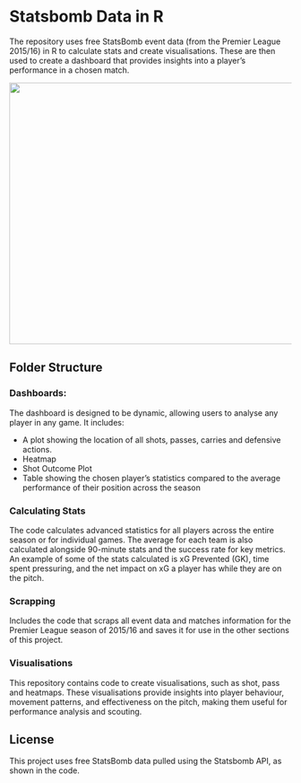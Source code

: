 # Statsbomb Data in R
The repository uses free StatsBomb event data (from the Premier League 2015/16) in R to calculate stats and create visualisations. These are then used to create a dashboard that provides insights into a player’s performance in a chosen match.

<img src="https://github.com/user-attachments/assets/f5a3b9ca-121f-49af-b1ad-248c38ebae29" width="700" height="466">

## Folder Structure
### Dashboards:

The dashboard is designed to be dynamic, allowing users to analyse any player in any game. It includes:

 - A plot showing the location of all shots, passes, carries and defensive actions.
 - Heatmap
 - Shot Outcome Plot
 - Table showing the chosen player’s statistics compared to the average performance of their position across the season

### Calculating Stats

The code calculates advanced statistics for all players across the entire season or for individual games. The average for each team is also calculated alongside 90-minute stats and the success rate for key metrics. An example of some of the stats calculated is xG Prevented (GK), time spent pressuring, and the net impact on xG a player has while they are on the pitch.

### Scrapping

Includes the code that scraps all event data and matches information for the Premier League season of 2015/16 and saves it for use in the other sections of this project.

### Visualisations

This repository contains code to create visualisations, such as shot, pass and heatmaps. These visualisations provide insights into player behaviour, movement patterns, and effectiveness on the pitch, making them useful for performance analysis and scouting.

## License
This project uses free StatsBomb data pulled using the Statsbomb API, as shown in the code.

